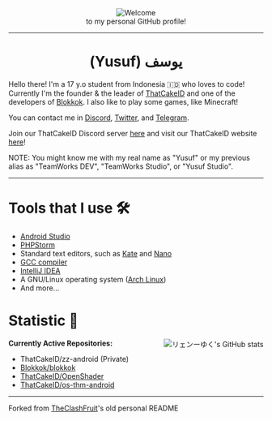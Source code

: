 <div align="center">
<img src="https://raw.githubusercontent.com/ryenyuku/ryenyuku/master/welcome-fire.gif" alt="Welcome" align="center">
</div>

<div align="center">
to my personal GitHub profile!
</div>

----------

<div dir="rtl" align="center">
<h1>يوسف (Yusuf)</h1>
</div>

Hello there! I'm a 17 y.o student from Indonesia 🇮🇩 who loves to code! Currently I'm the founder & the leader of [ThatCakeID](https://github.com/ThatCakeID) and one of the developers of [Blokkok](https://github.com/Blokkok).
I also like to play some games, like Minecraft!

You can contact me in [Discord](https://discord.com/users/636693221757550593), [Twitter](https://twitter.com/ryenyuku), and [Telegram](https://t.me/ryenyuku).

Join our ThatCakeID Discord server [here](https://discord.gg/tV5qQjcZhb) and visit our ThatCakeID website [here](https://thatcakeid.com)!

NOTE: You might know me with my real name as "Yusuf" or my previous alias as "TeamWorks DEV", "TeamWorks Studio", or "Yusuf Studio".

----------

<h1>Tools that I use 🛠️</h1>

- [Android Studio](https://developer.android.com/studio)
- [PHPStorm](https://www.jetbrains.com/phpstorm)
- Standard text editors, such as [Kate](https://kate-editor.org/) and [Nano](https://www.nano-editor.org)
- [GCC compiler](https://gcc.gnu.org/)
- [IntelliJ IDEA](https://www.jetbrains.com/idea)
- A GNU/Linux operating system ([Arch Linux](https://archlinux.org))
- And more...


<h1>Statistic 🏅</h1> <img alt="リェンーゆく's GitHub stats" src="https://github-readme-stats.vercel.app/api?username=ryenyuku&show_icons=true&count_private=true&bg_color=00000000&text_color=808080&hide_border=true" align="right">

**Currently Active Repositories:**
- ThatCakeID/zz-android (Private)
- [Blokkok/blokkok](https://github.com/Blokkok/blokkok)
- [ThatCakeID/OpenShader](https://github.com/ThatCakeID/OpenShader)
- [ThatCakeID/os-thm-android](https://github.com/ThatCakeID/os-thm-android)

----------

Forked from [TheClashFruit](https://github.com/TheClashFruit/TheClashFruit)'s old personal README
